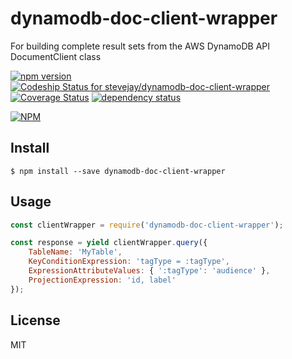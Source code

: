 # dynamodb-doc-client-wrapper

For building complete result sets from the AWS DynamoDB API DocumentClient class

[![npm version](https://badge.fury.io/js/dynamodb-doc-client-wrapper.svg)](https://badge.fury.io/js/dynamodb-doc-client-wrapper)
[![Codeship Status for stevejay/dynamodb-doc-client-wrapper](https://app.codeship.com/projects/d832c8d0-a77d-0134-c8f7-7eca77d71521/status?branch=master)](https://app.codeship.com/projects/191146)
[![Coverage Status](https://coveralls.io/repos/github/stevejay/dynamodb-doc-client-wrapper/badge.svg?branch=master)](https://coveralls.io/github/stevejay/dynamodb-doc-client-wrapper?branch=master)
[![dependency status](https://david-dm.org/stevejay/dynamodb-doc-client-wrapper.svg)](https://david-dm.org/stevejay/dynamodb-doc-client-wrapper)

[![NPM](https://nodei.co/npm/dynamodb-doc-client-wrapper.png)](https://nodei.co/npm/dynamodb-doc-client-wrapper/)

## Install

```
$ npm install --save dynamodb-doc-client-wrapper
```

## Usage

```js
const clientWrapper = require('dynamodb-doc-client-wrapper');

const response = yield clientWrapper.query({
    TableName: 'MyTable',
    KeyConditionExpression: 'tagType = :tagType',
    ExpressionAttributeValues: { ':tagType': 'audience' },
    ProjectionExpression: 'id, label'
});
```

## License

MIT
